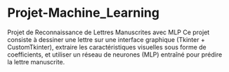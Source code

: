 # Projet-Machine_Learning
Projet de Reconnaissance de Lettres Manuscrites avec MLP Ce projet consiste à dessiner une lettre sur une interface graphique (Tkinter + CustomTkinter), extraire les caractéristiques visuelles sous forme de coefficients, et utiliser un réseau de neurones (MLP) entraîné pour prédire la lettre manuscrite.
